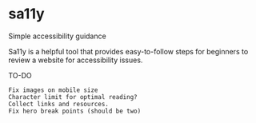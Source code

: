 # sa11y

Simple accessibility guidance

Sa11y is a helpful tool that provides easy-to-follow steps for beginners to review a website for accessibility issues.

TO-DO

    Fix images on mobile size
    Character limit for optimal reading?
    Collect links and resources.
    Fix hero break points (should be two)
